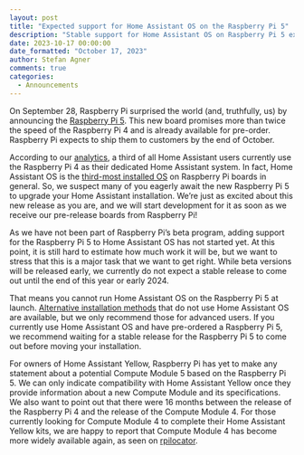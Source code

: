 ```yaml
---
layout: post
title: "Expected support for Home Assistant OS on the Raspberry Pi 5"
description: "Stable support for Home Assistant OS on Raspberry Pi 5 expected end 2023/early 2024"
date: 2023-10-17 00:00:00
date_formatted: "October 17, 2023"
author: Stefan Agner
comments: true
categories:
  - Announcements
---
```

On September 28, Raspberry Pi surprised the world (and, truthfully, us) by announcing the [Raspberry Pi 5](https://www.raspberrypi.com/news/introducing-raspberry-pi-5/). This new board promises more than twice the speed of the Raspberry Pi 4 and is already available for pre-order. Raspberry Pi expects to ship them to customers by the end of October.

According to our [analytics](https://analytics.home-assistant.io/), a third of all Home Assistant users currently use the Raspberry Pi 4 as their dedicated Home Assistant system. In fact, Home Assistant OS is the [third-most installed OS](https://rpi-imager-stats.raspberrypi.com/) on Raspberry Pi boards in general. So, we suspect many of you eagerly await the new Raspberry Pi 5 to upgrade your Home Assistant installation. We’re just as excited about this new release as you are, and we will start development for it as soon as we receive our pre-release boards from Raspberry Pi!

As we have not been part of Raspberry Pi’s beta program, adding support for the Raspberry Pi 5 to Home Assistant OS has not started yet. At this point, it is still hard to estimate how much work it will be, but we want to stress that this is a major task that we want to get right. While beta versions will be released early, we currently do not expect a stable release to come out until the end of this year or early 2024.

That means you cannot run Home Assistant OS on the Raspberry Pi 5 at launch. [Alternative installation methods](/installation/) that do not use Home Assistant OS are available, but we only recommend those for advanced users. If you currently use Home Assistant OS and have pre-ordered a Raspberry Pi 5, we recommend waiting for a stable release for the Raspberry Pi 5 to come out before moving your installation.

For owners of Home Assistant Yellow, Raspberry Pi has yet to make any statement about a potential Compute Module 5 based on the Raspberry Pi 5. We can only indicate compatibility with Home Assistant Yellow once they provide information about a new Compute Module and its specifications. We also want to point out that there were 16 months between the release of the Raspberry Pi 4 and the release of the Compute Module 4. For those currently looking for Compute Module 4 to complete their Home Assistant Yellow kits, we are happy to report that Compute Module 4 has become more widely available again, as seen on [rpilocator](https://rpilocator.com/?cat=CM4).
